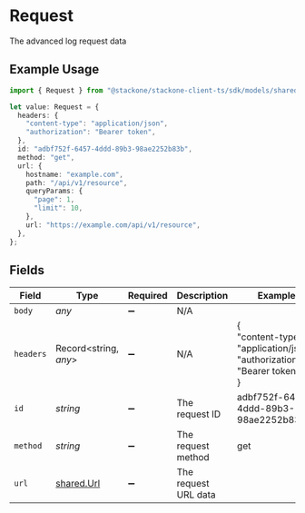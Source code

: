 # Request

The advanced log request data

## Example Usage

```typescript
import { Request } from "@stackone/stackone-client-ts/sdk/models/shared";

let value: Request = {
  headers: {
    "content-type": "application/json",
    "authorization": "Bearer token",
  },
  id: "adbf752f-6457-4ddd-89b3-98ae2252b83b",
  method: "get",
  url: {
    hostname: "example.com",
    path: "/api/v1/resource",
    queryParams: {
      "page": 1,
      "limit": 10,
    },
    url: "https://example.com/api/v1/resource",
  },
};
```

## Fields

| Field                                                                   | Type                                                                    | Required                                                                | Description                                                             | Example                                                                 |
| ----------------------------------------------------------------------- | ----------------------------------------------------------------------- | ----------------------------------------------------------------------- | ----------------------------------------------------------------------- | ----------------------------------------------------------------------- |
| `body`                                                                  | *any*                                                                   | :heavy_minus_sign:                                                      | N/A                                                                     |                                                                         |
| `headers`                                                               | Record<string, *any*>                                                   | :heavy_minus_sign:                                                      | N/A                                                                     | {<br/>"content-type": "application/json",<br/>"authorization": "Bearer token"<br/>} |
| `id`                                                                    | *string*                                                                | :heavy_minus_sign:                                                      | The request ID                                                          | adbf752f-6457-4ddd-89b3-98ae2252b83b                                    |
| `method`                                                                | *string*                                                                | :heavy_minus_sign:                                                      | The request method                                                      | get                                                                     |
| `url`                                                                   | [shared.Url](../../../sdk/models/shared/url.md)                         | :heavy_minus_sign:                                                      | The request URL data                                                    |                                                                         |